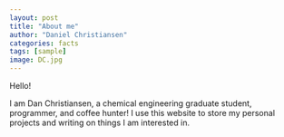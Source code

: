 ```yaml
---
layout: post
title: "About me"
author: "Daniel Christiansen"
categories: facts
tags: [sample]
image: DC.jpg
---
```


Hello!

I am Dan Christiansen, a chemical engineering graduate student, programmer, and coffee hunter! I use this website to store my personal projects and writing on things I am interested in.
